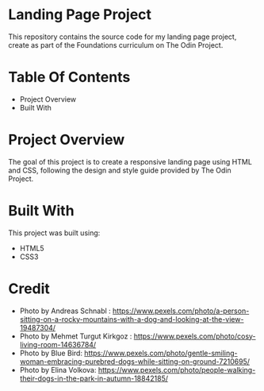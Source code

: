 # Landing Page Project
This repository contains the source code for my landing page project, create as part of the Foundations curriculum on The Odin Project.

# Table Of Contents
- Project Overview
- Built With

# Project Overview
The goal of this project is to create a responsive landing page using HTML and CSS, following the design and style guide provided by The Odin Project.

# Built With
This project was built using:
- HTML5
- CSS3


# Credit
- Photo by Andreas Schnabl : https://www.pexels.com/photo/a-person-sitting-on-a-rocky-mountains-with-a-dog-and-looking-at-the-view-19487304/
- Photo by Mehmet Turgut  Kirkgoz : https://www.pexels.com/photo/cosy-living-room-14636784/
- Photo by Blue Bird: https://www.pexels.com/photo/gentle-smiling-woman-embracing-purebred-dogs-while-sitting-on-ground-7210695/
- Photo by Elina Volkova: https://www.pexels.com/photo/people-walking-their-dogs-in-the-park-in-autumn-18842185/